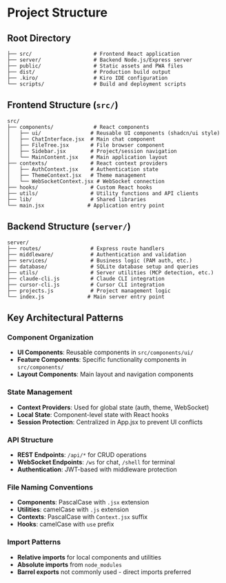 # Project Structure

## Root Directory
```
├── src/                    # Frontend React application
├── server/                 # Backend Node.js/Express server
├── public/                 # Static assets and PWA files
├── dist/                   # Production build output
├── .kiro/                  # Kiro IDE configuration
└── scripts/                # Build and deployment scripts
```

## Frontend Structure (`src/`)
```
src/
├── components/             # React components
│   ├── ui/                # Reusable UI components (shadcn/ui style)
│   ├── ChatInterface.jsx  # Main chat component
│   ├── FileTree.jsx       # File browser component
│   ├── Sidebar.jsx        # Project/session navigation
│   └── MainContent.jsx    # Main application layout
├── contexts/              # React context providers
│   ├── AuthContext.jsx    # Authentication state
│   ├── ThemeContext.jsx   # Theme management
│   └── WebSocketContext.jsx # WebSocket connection
├── hooks/                 # Custom React hooks
├── utils/                 # Utility functions and API clients
├── lib/                   # Shared libraries
└── main.jsx              # Application entry point
```

## Backend Structure (`server/`)
```
server/
├── routes/                # Express route handlers
├── middleware/            # Authentication and validation
├── services/              # Business logic (PAM auth, etc.)
├── database/              # SQLite database setup and queries
├── utils/                 # Server utilities (MCP detection, etc.)
├── claude-cli.js          # Claude CLI integration
├── cursor-cli.js          # Cursor CLI integration
├── projects.js            # Project management logic
└── index.js              # Main server entry point
```

## Key Architectural Patterns

### Component Organization
- **UI Components**: Reusable components in `src/components/ui/`
- **Feature Components**: Specific functionality components in `src/components/`
- **Layout Components**: Main layout and navigation components

### State Management
- **Context Providers**: Used for global state (auth, theme, WebSocket)
- **Local State**: Component-level state with React hooks
- **Session Protection**: Centralized in App.jsx to prevent UI conflicts

### API Structure
- **REST Endpoints**: `/api/*` for CRUD operations
- **WebSocket Endpoints**: `/ws` for chat, `/shell` for terminal
- **Authentication**: JWT-based with middleware protection

### File Naming Conventions
- **Components**: PascalCase with `.jsx` extension
- **Utilities**: camelCase with `.js` extension
- **Contexts**: PascalCase with `Context.jsx` suffix
- **Hooks**: camelCase with `use` prefix

### Import Patterns
- **Relative imports** for local components and utilities
- **Absolute imports** from `node_modules`
- **Barrel exports** not commonly used - direct imports preferred